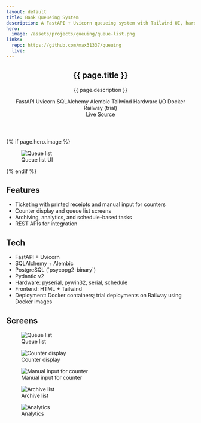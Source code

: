 ```yaml
---
layout: default
title: Bank Queueing System
description: A FastAPI + Uvicorn queueing system with Tailwind UI, hardware buttons, and printed receipts for counters.
hero:
  image: /assets/projects/queuing/queue-list.png
links:
  repo: https://github.com/max31337/queuing
  live:
---
```


<section class="space-y-10">
  <header class="space-y-4">
    <div>
      <h1 class="text-3xl font-semibold tracking-tight">{{ page.title }}</h1>
      <p class="text-muted-foreground max-w-2xl">{{ page.description }}</p>
    </div>
    <div class="flex flex-wrap items-center gap-2 text-[11px]">
      <span class="rounded-full border border-border px-2 py-0.5 bg-secondary/40">FastAPI</span>
      <span class="rounded-full border border-border px-2 py-0.5 bg-secondary/40">Uvicorn</span>
      <span class="rounded-full border border-border px-2 py-0.5 bg-secondary/40">SQLAlchemy</span>
      <span class="rounded-full border border-border px-2 py-0.5 bg-secondary/40">Alembic</span>
      <span class="rounded-full border border-border px-2 py-0.5 bg-secondary/40">Tailwind</span>
      <span class="rounded-full border border-border px-2 py-0.5 bg-secondary/40">Hardware I/O</span>
  <span class="rounded-full border border-border px-2 py-0.5 bg-secondary/40">Docker</span>
  <span class="rounded-full border border-border px-2 py-0.5 bg-secondary/40">Railway (trial)</span>
    </div>
    <div class="flex gap-3 text-xs">
      <a class="rounded-md border border-border px-3 py-1 hover:bg-secondary {% unless page.links.live %}pointer-events-none opacity-50{% endunless %}" href="{{ page.links.live }}">Live</a>
      <a class="rounded-md border border-border px-3 py-1 hover:bg-secondary" href="{{ page.links.repo }}" target="_blank" rel="noopener">Source</a>
    </div>
  </header>

  {% if page.hero.image %}
  <figure class="rounded-lg border border-border overflow-hidden">
    <img class="w-full" src="{{ page.hero.image | relative_url }}" alt="Queue list" />
    <figcaption class="px-4 py-2 text-xs text-muted-foreground border-t border-border">Queue list UI</figcaption>
  </figure>
  {% endif %}

  <div class="grid gap-6 md:grid-cols-2">
    <article class="rounded-lg border border-border p-4">
      <h2 class="font-medium mb-2">Features</h2>
      <ul class="list-disc pl-5 text-sm space-y-1 text-muted-foreground">
        <li>Ticketing with printed receipts and manual input for counters</li>
        <li>Counter display and queue list screens</li>
        <li>Archiving, analytics, and schedule-based tasks</li>
        <li>REST APIs for integration</li>
      </ul>
    </article>
    <article class="rounded-lg border border-border p-4">
      <h2 class="font-medium mb-2">Tech</h2>
      <ul class="list-disc pl-5 text-sm space-y-1 text-muted-foreground">
        <li>FastAPI + Uvicorn</li>
        <li>SQLAlchemy + Alembic</li>
        <li>PostgreSQL (`psycopg2-binary`)</li>
        <li>Pydantic v2</li>
        <li>Hardware: pyserial, pywin32, serial, schedule</li>
        <li>Frontend: HTML + Tailwind</li>
  <li>Deployment: Docker containers; trial deployments on Railway using Docker images</li>
      </ul>
    </article>
  </div>

  <div class="space-y-3">
    <h2 class="font-medium">Screens</h2>
    <div class="grid gap-4 md:grid-cols-2">
      <figure class="rounded-lg border border-border overflow-hidden">
        <img class="w-full" src="{{ '/assets/projects/queuing/queue-list.png' | relative_url }}" alt="Queue list" />
        <figcaption class="px-4 py-2 text-xs text-muted-foreground border-t border-border">Queue list</figcaption>
      </figure>
      <figure class="rounded-lg border border-border overflow-hidden">
        <img class="w-full" src="{{ '/assets/projects/queuing/counter.png' | relative_url }}" alt="Counter display" />
        <figcaption class="px-4 py-2 text-xs text-muted-foreground border-t border-border">Counter display</figcaption>
      </figure>
      <figure class="rounded-lg border border-border overflow-hidden">
        <img class="w-full" src="{{ '/assets/projects/queuing/manual-input-for-counter.png' | relative_url }}" alt="Manual input for counter" />
        <figcaption class="px-4 py-2 text-xs text-muted-foreground border-t border-border">Manual input for counter</figcaption>
      </figure>
      <figure class="rounded-lg border border-border overflow-hidden">
        <img class="w-full" src="{{ '/assets/projects/queuing/archive-list.png' | relative_url }}" alt="Archive list" />
        <figcaption class="px-4 py-2 text-xs text-muted-foreground border-t border-border">Archive list</figcaption>
      </figure>
      <figure class="rounded-lg border border-border overflow-hidden md:col-span-2">
        <img class="w-full" src="{{ '/assets/projects/queuing/analytics.png' | relative_url }}" alt="Analytics" />
        <figcaption class="px-4 py-2 text-xs text-muted-foreground border-t border-border">Analytics</figcaption>
      </figure>
    </div>
  </div>
</section>
